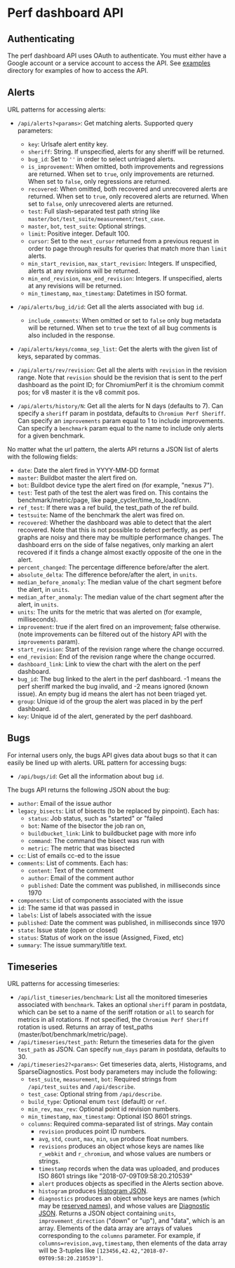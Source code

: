 # Perf dashboard API

## Authenticating
The perf dashboard API uses OAuth to authenticate. You must either have a
Google account or a service account to access the API. See
[examples](/dashboard/dashboard/api/examples/) directory
for examples of how to access the API.

## Alerts
URL patterns for accessing alerts:

 * `/api/alerts?<params>`: Get matching alerts. Supported query parameters:
    * `key`: Urlsafe alert entity key.
    * `sheriff`: String. If unspecified, alerts for any sheriff will be
      returned.
    * `bug_id`: Set to `''` in order to select untriaged alerts.
    * `is_improvement`: When omitted, both improvements and regressions are
      returned. When set to `true`, only improvements are returned. When set to
      `false`, only regressions are returned.
    * `recovered`: When omitted, both recovered and unrecovered alerts are
      returned. When set to `true`, only recovered alerts are returned. When set to
      `false`, only unrecovered alerts are returned.
    * `test`: Full slash-separated test path string like
      `master/bot/test_suite/measurement/test_case`.
    * `master`, `bot`, `test_suite`: Optional strings.
    * `limit`: Positive integer. Default 100.
    * `cursor`: Set to the `next_cursor` returned from a previous request in
      order to page through results for queries that match more than `limit`
      alerts.
    * `min_start_revision`, `max_start_revision`: Integers. If unspecified,
      alerts at any revisions will be returned.
    * `min_end_revision`, `max_end_revision`: Integers. If unspecified, alerts
      at any revisions will be returned.
    * `min_timestamp`, `max_timestamp`: Datetimes in ISO format.

 * `/api/alerts/bug_id/id`: Get all the alerts associated with bug `id`.
    * `include_comments`: When omitted or set to `false` only bug metadata
      will be returned. When set to `true` the text of all bug comments
      is also included in the response.
 * `/api/alerts/keys/comma_sep_list`: Get the alerts with the given list of
   keys, separated by commas.
 * `/api/alerts/rev/revision`: Get all the alerts with `revision` in the
   revision range. Note that `revision` should be the revision that is sent to
   the perf dashboard as the point ID; for ChromiumPerf it is the chromium
   commit pos; for v8 master it is the v8 commit pos.
 * `/api/alerts/history/N`: Get all the alerts for N days (defaults to 7).
   Can specify a `sheriff` param in postdata, defaults to `Chromium Perf
   Sheriff`. Can specify an `improvements` param equal to 1 to include
   improvements. Can specify a `benchmark` param equal to the name to include
   only alerts for a given benchmark.

No matter what the url pattern, the alerts API returns a JSON list of alerts
with the following fields:

 * `date`: Date the alert fired in YYYY-MM-DD format
 * `master`: Buildbot master the alert fired on.
 * `bot`: Buildbot device type the alert fired on (for example, "nexus 7").
 * `test`: Test path of the test the alert was fired on. This contains the
    benchmark/metric/page, like page_cycler/time_to_load/cnn.
 * `ref_test`: If there was a ref build, the test_path of the ref build.
 * `testsuite`: Name of the benchmark the alert was fired on.
 * `recovered`: Whether the dashboard was able to detect that the alert
    recovered. Note that this is not possible to detect perfectly, as perf
    graphs are noisy and there may be multiple performance changes. The
    dashboard errs on the side of false negatives, only marking an alert
    recovered if it finds a change almost exactly opposite of the one in the
    alert.
 * `percent_changed`: The percentage difference before/after the alert.
 * `absolute_delta`: The difference before/after the alert, in `units`.
 * `median_before_anomaly`: The median value of the chart segment before the
    alert, in `units`.
 * `median_after_anomaly`: The median value of the chart segment after the
    alert, in `units`.
 * `units`: The units for the metric that was alerted on (for example,
    milliseconds).
 * `improvement`: true if the alert fired on an improvement; false otherwise.
    (note improvements can be filtered out of the history API with the
    `improvements` param).
 * `start_revision`: Start of the revision range where the change occurred.
 * `end_revision`: End of the revision range where the change occurred.
 * `dashboard_link`: Link to view the chart with the alert on the perf
    dashboard.
 * `bug_id`: The bug linked to the alert in the perf dashboard. -1 means the
    perf sheriff marked the bug invalid, and -2 means ignored (known issue).
    An empty bug id means the alert has not been triaged yet.
 * `group`: Unique id of the group the alert was placed in by the perf
    dashboard.
 * `key`: Unique id of the alert, generated by the perf dashboard.

## Bugs

For internal users only, the bugs API gives data about bugs so that it can
easily be lined up with alerts. URL pattern for accessing bugs:

 * `/api/bugs/id`: Get all the information about bug `id`.

The bugs API returns the following JSON about the bug:

 * `author`: Email of the issue author
 * `legacy_bisects`: List of bisects (to be replaced by pinpoint). Each has:
   * `status`: Job status, such as "started" or "failed
   * `bot`: Name of the bisector the job ran on,
   * `buildbucket_link`: Link to buildbucket page with more info
   * `command`: The command the bisect was run with
   * `metric`: The metric that was bisected
 * `cc`: List of emails cc-ed to the issue
 * `comments`: List of comments. Each has:
   * `content`: Text of the comment
   * `author`: Email of the comment author
   * `published`: Date the comment was published, in milliseconds since 1970
 * `components`: List of components associated with the issue
 * `id`: The same id that was passed in
 * `labels`: List of labels associated with the issue
 * `published`: Date the comment was published, in milliseconds since 1970
 * `state`: Issue state (open or closed)
 * `status`: Status of work on the issue (Assigned, Fixed, etc)
 * `summary`: The issue summary/title text.

 ## Timeseries

 URL patterns for accessing timeseries:

  * `/api/list_timeseries/benchmark`: List all the monitored timeseries
    associated with `benchmark`. Takes an optional `sheriff` param in postdata,
    which can be set to a name of the seriff rotation or `all` to search for
    metrics in all rotations. If not specified, the `Chromium Perf Sheriff`
    rotation is used. Returns an array of test_paths
    (master/bot/benchmark/metric/page).
  * `/api/timeseries/test_path`: Return the timeseries data for the given
    `test_path` as JSON. Can specify `num_days` param in postdata, defaults to
    30.
  * `/api/timeseries2?<params>`: Get timeseries data, alerts, Histograms, and
    SparseDiagnostics. Post body parameters may include the following:
     * `test_suite`, `measurement`, `bot`: Required strings from
       `/api/test_suites` and `/api/describe`.
     * `test_case`: Optional string from `/api/describe`.
     * `build_type`: Optional enum `test` (default) or `ref`.
     * `min_rev`, `max_rev`: Optional point id revision numbers.
     * `min_timestamp`, `max_timestamp`: Optional ISO 8601 strings.
     * `columns`: Required comma-separated list of strings. May contain
        * `revision` produces point ID numbers.
        * `avg`, `std`, `count`, `max`, `min`, `sum` produce float numbers.
        * `revisions` produces an object whose keys are names like `r_webkit`
          and `r_chromium`, and whose values are numbers or strings.
        * `timestamp` records when the data was uploaded, and produces ISO 8601
          strings like "2018-07-09T09:58:20.210539"
        * `alert` produces objects as specified in the Alerts section above.
        * `histogram` produces [Histogram
          JSON](https://chromium.googlesource.com/catapult/+/master/docs/histogram-set-json-format.md).
        * `diagnostics` produces an object whose keys are names (which may be
          [reserved
          names](https://chromium.googlesource.com/catapult/+/master/tracing/tracing/value/diagnostics/reserved_infos.py)),
          and whose values are [Diagnostic
          JSON](https://chromium.googlesource.com/catapult/+/master/docs/histogram-set-json-format.md#diagnostics).
    Returns a JSON object containing `units`, `improvement_direction` ("down" or
    "up"), and "data", which is an array. Elements of the data array are arrays
    of values corresponding to the `columns` parameter. For example, if
    `columns=revision,avg,timestamp`, then elements of the data array will be
    3-tuples like `[123456,42.42,"2018-07-09T09:58:20.210539"]`.
